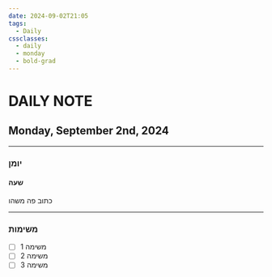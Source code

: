 ```yaml
---
date: 2024-09-02T21:05
tags:
  - Daily
cssclasses:
  - daily
  - monday
  - bold-grad
---
```

# DAILY NOTE
## Monday, September 2nd, 2024
***
### יומן
#### שעה
כתוב פה משהו
***
### משימות
- [ ] משימה 1
- [ ] משימה 2
- [ ] משימה 3